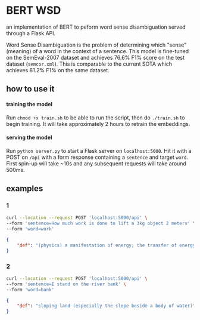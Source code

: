 # BERT WSD
an implementation of BERT to peform word sense disambiguation served through a Flask API.

Word Sense Disambiguation is the problem of determining which "sense" (meaning) of a word in the context of a sentence. This model is fine-tuned on the SemEval-2007 dataset and achieves 76.6% F1% score on the test dataset (`semcor.xml`). This is comparable to the current SOTA which achieves 81.2% F1% on the same dataset.

## how to use it

#### training the model
Run `chmod +x train.sh` to be able to run the script, then do `./train.sh` to begin training. It will take approximately 2 hours to retrain the embeddings.

#### serving the model
Run `python server.py` to start a Flask server on `localhost:5000`. Hit it with a POST on `/api` with a form response containing a `sentence` and target `word`. First spin-up will take ~10s and any subsequent requests will take around 500ms.

## examples

### 1
```bash
curl --location --request POST 'localhost:5000/api' \
--form 'sentence=How much work is done to lift a 3kg object 2 meters' \
--form 'word=work'
```

```json
{
    "def": "(physics) a manifestation of energy; the transfer of energy from one physical system to another expressed as the product of a force and the distance through which it moves a body in the direction of that force"
}
```

### 2

```bash
curl --location --request POST 'localhost:5000/api' \
--form 'sentence=I stand on the river bank' \
--form 'word=bank'
```

```json
{
    "def": "sloping land (especially the slope beside a body of water)"
}
```